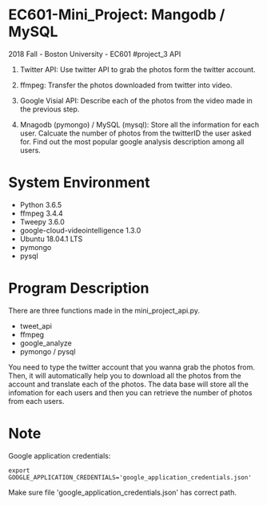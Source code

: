 # EC601-Mini_Project: Mangodb / MySQL
2018 Fall - Boston University - EC601 #project_3
API

1. Twitter API: 
   Use twitter API to grab the photos form the twitter account.
   
2. ffmpeg:
   Transfer the photos downloaded from twitter into video.
   
3. Google Visial API:
   Describe each of the photos from the video made in the previous step.
   
4. Mnagodb (pymongo) / MySQL (mysql):
   Store all the information for each user.
   Calcuate the number of photos from the twitterID the user asked for.
   Find out the most popular google analysis description among all users.

# System Environment 
- Python 3.6.5
- ffmpeg 3.4.4
- Tweepy 3.6.0
- google-cloud-videointelligence 1.3.0
- Ubuntu 18.04.1 LTS
- pymongo
- pysql

   
# Program Description

There are three functions made in the mini_project_api.py.
- tweet_api
- ffmpeg
- google_analyze
- pymongo / pysql

You need to type the twitter account that you wanna grab the photos from.
Then, it will automatically help you to download all the photos from the account and translate each of the photos.
The data base will store all the infomation for each users and then you can retrieve the number of photos from each users.




# Note
Google application credentials:
```
export GOOGLE_APPLICATION_CREDENTIALS='google_application_credentials.json'
```
Make sure file 'google_application_credentials.json' has correct path.



